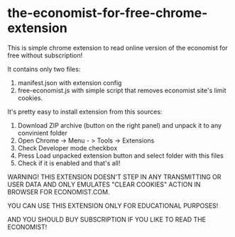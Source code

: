 the-economist-for-free-chrome-extension
=======================================

This is simple chrome extension to read online version of the economist for free without subscription!

It contains only two files: 

1. manifest.json with extension config
2. free-economist.js with simple script that removes economist site's limit cookies.

It's pretty easy to install extension from this sources:

1. Download ZIP archive (button on the right panel) and unpack it to any convinient folder
2. Open Chrome -> Menu - > Tools -> Extensions
3. Check Developer mode checkbox
4. Press Load unpacked extension button and select folder with this files
5. Check if it is enabled and that's all!

WARNING!
THIS EXTENSION DOESN'T STEP IN ANY TRANSMITTING OR USER DATA AND ONLY EMULATES "CLEAR COOKIES" ACTION IN BROWSER FOR ECONOMIST.COM.

YOU CAN USE THIS EXTENSION ONLY FOR EDUCATIONAL PURPOSES!

AND YOU SHOULD BUY SUBSCRIPTION IF YOU LIKE TO READ THE ECONOMIST!
